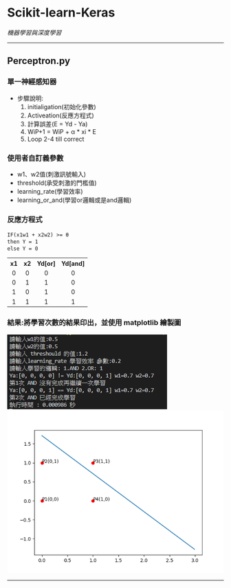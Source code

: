 # Scikit-learn-Keras
*機器學習與深度學習*
* * *
## Perceptron.py
### 單一神經感知器
* 步驟說明:
  1. initialigation(初始化參數)
  2. Activeation(反應方程式)
  3. 計算誤差(E = Yd - Ya)
  4. WiP+1 = WiP + α * xi * E
  5. Loop 2-4 till correct

### 使用者自訂義參數
* w1、w2值(刺激訊號輸入)
* threshold(承受刺激的門檻值)
* learning_rate(學習效率)
* learning_or_and(學習or邏輯或是and邏輯)

### 反應方程式
    IF(x1w1 + x2w2) >= θ
    then Y = 1
    else Y = 0

<table>
    <tr align='center' valign="middle">
        <th>x1</th><th>x2</th><th>Yd[or]</th><th>Yd[and]</th>
    </tr>
    <tr align='center' valign="middle">
      <td>0</td><td>0</td><td>0</td><td>0</td>
    </tr>
    <tr align='center' valign="middle">
      <td>0</td><td>1</td><td>1</td><td>0</td>
    </tr>
    <tr align='center' valign="middle">
      <td>1</td><td>0</td><td>1</td><td>0</td>
    </tr>
    <tr align='center' valign="middle">
      <td>1</td><td>1</td><td>1</td><td>1</td>
    </tr>
</table>

### 結果:將學習次數的結果印出，並使用 matplotlib 繪製圖
![image](https://github.com/minyufu/Scikit-learn-Keras/blob/main/image/Figure_2.png)
![image](https://github.com/minyufu/Scikit-learn-Keras/blob/main/image/Figure_1.png)
* * *

